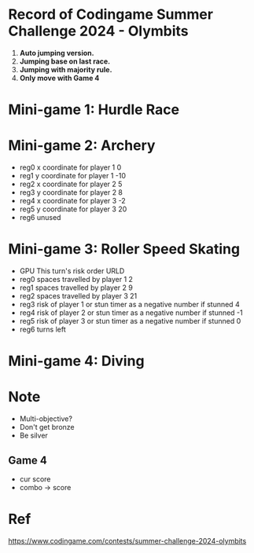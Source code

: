 # Record of Codingame Summer Challenge 2024 - Olymbits 

1. **Auto jumping version.**
2. **Jumping base on last race.**
3. **Jumping with majority rule.**
4. **Only move with Game 4**

# Mini-game 1: Hurdle Race

# Mini-game 2: Archery

- reg0	x coordinate for player 1	0
- reg1	y coordinate for player 1	-10
- reg2	x coordinate for player 2	5
- reg3	y coordinate for player 2	8
- reg4	x coordinate for player 3	-2
- reg5	y coordinate for player 3	20
- reg6	unused	

# Mini-game 3: Roller Speed Skating

- GPU	This turn's risk order	URLD
- reg0	spaces travelled by player 1	2
- reg1	spaces travelled by player 2	9
- reg2	spaces travelled by player 3	21
- reg3	risk of player 1 or stun timer as a negative number if stunned	4
- reg4	risk of player 2 or stun timer as a negative number if stunned	-1
- reg5	risk of player 3 or stun timer as a negative number if stunned	0
- reg6	turns left

# Mini-game 4: Diving

# Note

- Multi-objective?
- Don't get bronze
- Be silver

## Game 4

- cur score
- combo -> score

# Ref

https://www.codingame.com/contests/summer-challenge-2024-olymbits